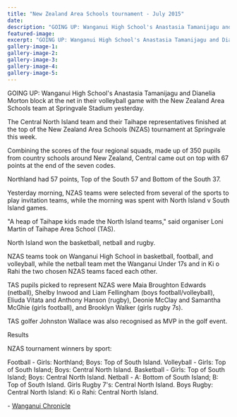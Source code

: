 ```yaml
---
title: "New Zealand Area Schools tournament - July 2015"
date: 
description: "GOING UP: Wanganui High School's Anastasia Tamanijagu and Dianelia Morton block at the net in their volleyball game with the New Zealand Area Schools team at Springvale Stadium yesterday, 10/7/15..."
featured-image: 
excerpt: "GOING UP: Wanganui High School's Anastasia Tamanijagu and Dianelia Morton block at the net in their volleyball game with the New Zealand Area Schools team at Springvale Stadium yesterday, 10/7/15..."
gallery-image-1: 
gallery-image-2: 
gallery-image-3: 
gallery-image-4: 
gallery-image-5: 
---
```


<p><span>GOING UP: Wanganui High School's Anastasia Tamanijagu and Dianelia Morton block at the net in their volleyball game with the New Zealand Area Schools team at Springvale Stadium yesterday.</span></p>
<p>The Central North Island team and their Taihape representatives finished at the top of the New Zealand Area Schools (NZAS) tournament at Springvale this week.</p>
<p>Combining the scores of the four regional squads, made up of 350 pupils from country schools around New Zealand, Central came out on top with 67 points at the end of the seven codes.</p>
<p>Northland had 57 points, Top of the South 57 and Bottom of the South 37.</p>
<p>Yesterday morning, NZAS teams were selected from several of the sports to play invitation teams, while the morning was spent with North Island v South Island games.</p>
<p>"A heap of Taihape kids made the North Island teams," said organiser Loni Martin of Taihape Area School (TAS).</p>
<p>North Island won the basketball, netball and rugby.</p>
<p>NZAS teams took on Wanganui High School in basketball, football, and volleyball, while the netball team met the Wanganui Under 17s and in Ki o Rahi the two chosen NZAS teams faced each other.</p>
<p>TAS pupils picked to represent NZAS were Maia Broughton Edwards (netball), Shelby Inwood and Liam Fellingham (boys football/volleyball), Eliuda Vitata and Anthony Hanson (rugby), Deonie McClay and Samantha McGhie (girls football), and Brooklyn Walker (girls rugby 7s).</p>
<p>TAS golfer Johnston Wallace was also recognised as MVP in the golf event.</p>
<p>Results</p>
<p>NZAS tournament winners by sport:</p>
<p>Football - Girls: Northland; Boys: Top of South Island. Volleyball - Girls: Top of South Island; Boys: Central North Island. Basketball - Girls: Top of South Island; Boys: Central North Island. Netball - A: Bottom of South Island; B: Top of South Island. Girls Rugby 7's: Central North Island. Boys Rugby: Central North Island: Ki o Rahi: Central North Island.</p>
<p class="clear syndicator">-&nbsp;<a href="http://www.wanganuichronicle.co.nz/" target="_blank">Wanganui Chronicle</a></p>

